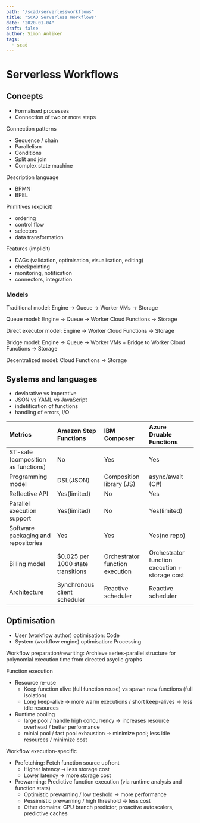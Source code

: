 ```yaml
---
path: "/scad/serverlessworkflows"
title: "SCAD Serverless Workflows"
date: "2020-01-04"
draft: false
author: Simon Anliker
tags:
  - scad
---
```


# Serverless Workflows

## Concepts

- Formalised processes
- Connection of two or more steps

Connection patterns
- Sequence / chain
- Parallelism
- Conditions
- Split and join
- Complex state machine

Description language
- BPMN
- BPEL

Primitives (explicit)
- ordering
- control flow
- selectors
- data transformation

Features (implicit)
- DAGs (validation, optimisation, visualisation, editing)
- checkpointing
- monitoring, notification
- connectors, integration


### Models

Traditional model: Engine -> Queue -> Worker VMs -> Storage

Queue model: Engine -> Queue -> Worker Cloud Functions -> Storage

Direct executor model: Engine -> Worker Cloud Functions -> Storage

Bridge model: Engine -> Queue -> Worker VMs + Bridge to Worker Cloud Functions -> Storage

Decentralized model: Cloud Functions -> Storage


## Systems and languages

- devlarative vs imperative
- JSON vs YAML vs JavaScript
- indetification of functions
- handling of errors, I/O

|Metrics|Amazon Step Functions|IBM Composer|Azure Druable Functions|
|:---|:---|:---|:---|
|ST-safe (composition as functions)|No|Yes|Yes|
|Programming model|DSL(JSON)|Composition library (JS)|async/await (C#)|
|Reflective API|Yes(limited)|No|Yes|
|Parallel execution support|Yes(limited)|No|Yes(limited)|
|Software packaging and repositories|Yes|Yes|Yes(no repo)|
|Billing model|$0.025 per 1000 state transitions|Orchestrator function execution|Orchestrator function execution + storage cost|
|Architecture|Synchronous client scheduler|Reactive scheduler|Reactive scheduler|

## Optimisation

- User (workflow author) optimisation: Code
- System (workflow engine) optimisation: Processing

Workflow preparation/rewriting: Archieve series-parallel structure for polynomial execution time from directed asyclic graphs

Function execution
- Resource re-use 
    - Keep function alive (full function reuse) vs spawn new functions (full isolation)
    - Long keep-alive -> more warm executions / short keep-alives -> less idle resources
- Runtime pooling
    - large pool / handle high concurrency -> increases resource overhead / better performance
    - minial pool / fast pool exhaustion -> minimize pool; less idle resources / minimize cost


Workflow execution-specific
- Prefetching: Fetch function source upfront
    - Higher latency -> less storage cost
    - Lower latency -> more storage cost
- Prewarming: Predictive function execution (via runtime analysis and function stats)
    - Optimistic prewarning / low treshold -> more performance
    - Pessimistic prewarning / high threshold -> less cost
    - Other domains: CPU branch predictor, proactive autoscalers, predictive caches












